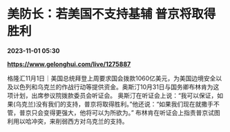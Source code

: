 # 美防长：若美国不支持基辅 普京将取得胜利

**2023-11-01 05:30**

**https://www.gelonghui.com/live/1275887**

格隆汇11月1日｜美国总统拜登上周要求国会拨款1060亿美元，为美国边境安全以及以色列和乌克兰的作战行动等提供资金。奥斯汀10月31日与国务卿布林肯为这项计划，出席参议院拨款委员会听证会。 奥斯汀在听证会上说：“我可以保证，如果(乌克兰)没有我们的支持，普京将取得胜利。”他还说：“如果我们现在就撒手不管，普京只会变得更强大，他将可以为所欲为。” 布林肯在听证会上指责普京试图利用以哈冲突，来削弱西方对乌克兰的支持。